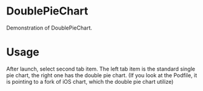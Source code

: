 # DoublePieChart
Demonstration of DoublePieChart. 

# Usage
After launch, select second tab item. The left tab item is the standard single pie chart, the right one has the double pie chart. (If you look at the Podfile, it is pointing to a fork of iOS chart, which the double pie chart utilize)
